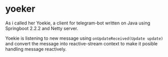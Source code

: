 # yoeker
As i called her Yoekie, a client for telegram-bot written on Java using Springboot 2.2.2 and Netty server.

Yoekie is listening to new message using `onUpdateReceived(Update update)` and convert the message into reactive-stream context to make it posible handling message reactively.
